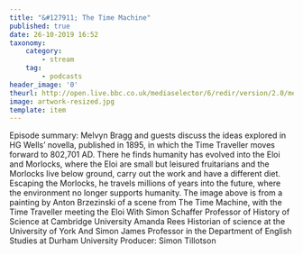 ```yaml
---
title: "&#127911; The Time Machine"
published: true
date: 26-10-2019 16:52
taxonomy:
    category:
	    - stream
    tag:
	    - podcasts
header_image: '0'
theurl: http://open.live.bbc.co.uk/mediaselector/6/redir/version/2.0/mediaset/audio-nondrm-download/proto/http/vpid/p07r8bqr.mp3
image: artwork-resized.jpg
template: item
--- 
```

Episode summary: Melvyn Bragg and guests discuss the ideas explored in HG Wells’ novella, published in 1895, in which the Time Traveller moves forward to 802,701 AD. There he finds humanity has evolved into the Eloi and Morlocks, where the Eloi are small but leisured fruitarians and the Morlocks live below ground, carry out the work and have a different diet. Escaping the Morlocks, he travels millions of years into the future, where the environment no longer supports humanity. The image above is from a painting by Anton Brzezinski of a scene from The Time Machine, with the Time Traveller meeting the Eloi With Simon Schaffer Professor of History of Science at Cambridge University Amanda Rees Historian of science at the University of York And Simon James Professor in the Department of English Studies at Durham University Producer: Simon Tillotson
